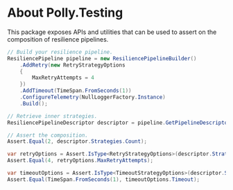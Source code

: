 # About Polly.Testing

This package exposes APIs and utilities that can be used to assert on the composition of resilience pipelines.

<!-- snippet: get-pipeline-descriptor -->
```cs
// Build your resilience pipeline.
ResiliencePipeline pipeline = new ResiliencePipelineBuilder()
    .AddRetry(new RetryStrategyOptions
    {
        MaxRetryAttempts = 4
    })
    .AddTimeout(TimeSpan.FromSeconds(1))
    .ConfigureTelemetry(NullLoggerFactory.Instance)
    .Build();

// Retrieve inner strategies.
ResiliencePipelineDescriptor descriptor = pipeline.GetPipelineDescriptor();

// Assert the composition.
Assert.Equal(2, descriptor.Strategies.Count);

var retryOptions = Assert.IsType<RetryStrategyOptions>(descriptor.Strategies[0].Options);
Assert.Equal(4, retryOptions.MaxRetryAttempts);

var timeoutOptions = Assert.IsType<TimeoutStrategyOptions>(descriptor.Strategies[0].Options);
Assert.Equal(TimeSpan.FromSeconds(1), timeoutOptions.Timeout);
```
<!-- endSnippet -->
